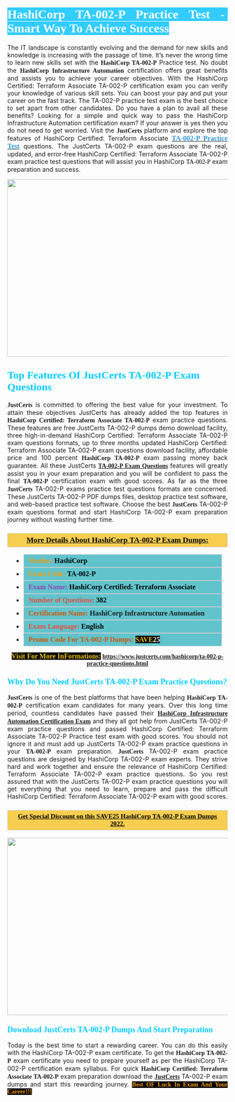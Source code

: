 <h1 style="text-align: justify;"><span style="color:#ffffff;"><span style="font-family:Georgia,serif;"><strong><span style="background-color:#33ccff;">HashiCorp TA-002-P Practice Test -  Smart Way To Achieve Success</span></strong></span></span></h1>

<p style="text-align: justify;">The IT landscape is constantly evolving and the demand for new skills and knowledge is increasing with the passage of time. It’s never the wrong time to learn new skills set with the <span style="font-family:Georgia,serif;"><strong>HashiCorp TA-002-P</strong></span> Practice test. No doubt the <span style="font-family:Georgia,serif;"><strong>HashiCorp Infrastructure Automation</strong></span> certification offers great benefits and assists you to achieve your career objectives. With the HashiCorp Certified: Terraform Associate TA-002-P certification exam you can verify your knowledge of various skill sets. You can boost your pay and put your career on the fast track. The TA-002-P practice test exam is the best choice to set apart from other candidates. Do you have a plan to avail all these benefits? Looking for a simple and quick way to pass the HashiCorp Infrastructure Automation certification exam? If your answer is yes then you do not need to get worried. Visit the <span style="font-family:Georgia,serif;"><span style="font-size:14px;"><strong>JustCerts</strong></span></span> platform and explore the top features of HashiCorp Certified: Terraform Associate <a href="https://www.justcerts.com/hashicorp/ta-002-p-practice-questions.html"><span style="color:#3498db;"><span style="font-size:16px;"><span style="font-family:Georgia,serif;"><strong>TA-002-P Practice Test</strong></span></span></span></a> questions. The JustCerts TA-002-P exam questions are the real, updated, and error-free HashiCorp Certified: Terraform Associate TA-002-P exam practice test questions that will assist you in HashiCorp <span style="color:#000000;"><span style="font-size:14px;"><span style="font-family:Georgia,serif;">TA-002-P </span></span></span>exam preparation and success.</p>

<p style="text-align: center;"><a href="https://www.justcerts.com/hashicorp/ta-002-p-practice-questions.html"><img alt="" src="https://i.imgur.com/3zmepCe.jpg" style="width: 720px; height: 405px;" /></a></p>

<h2 style="margin-right:0in; margin-left:0in"><span style="color:#00ccff;"><span style="font-family:Georgia,serif;"><strong><span style="font-size:18pt">Top Features Of JustCerts TA-002-P Exam Questions</span></strong></span></span></h2>

<p style="text-align: justify;"><span style="font-family:Georgia,serif;"><span style="font-size:14px;"><strong>JustCerts</strong></span></span> is committed to offering the best value for your investment. To attain these objectives JustCerts has already added the top features in <span style="font-family:Georgia,serif;"><strong>HashiCorp Certified: Terraform Associate TA-002-P</strong></span> exam practice questions. These features are free JustCerts TA-002-P dumps demo download facility, three high-in-demand HashiCorp Certified: Terraform Associate TA-002-P exam questions formats, up to three months updated HashiCorp Certified: Terraform Associate TA-002-P exam questions download facility, affordable price and 100 percent <span style="font-family:Georgia,serif;"><strong>HashiCorp TA-002-P</strong></span> exam passing money back guarantee. All these JustCerts <a href="https://www.justcerts.com/hashicorp/ta-002-p-practice-questions.html"><span style="font-size:14px;"><span style="font-family:Georgia,serif;"><strong>TA-002-P Exam Questions</strong></span></span></a> features will greatly assist you in your exam preparation and you will be confident to pass the final <span style="font-family:Georgia,serif;"><strong> TA-002-P</strong></span> certification exam with good scores. As far as the three <span style="font-size:14px;"><span style="font-family:Georgia,serif;"><strong>JustCerts</strong></span></span> TA-002-P exams practice test questions formats are concerned. These JustCerts TA-002-P PDF dumps files, desktop practice test software, and web-based practice test software. Choose the best <span style="font-size:14px;"><span style="font-family:Georgia,serif;"><strong>JustCerts</strong></span></span> TA-002-P exam questions format and start HashiCorp TA-002-P exam preparation journey without wasting further time.</p>

<h3 style="background: #f7ce50; border: 1px solid rgb(204, 204, 204); padding: 5px 10px; text-align: center;"><span style="font-family:Georgia,serif;"><u><u><span style="color:#000000;"><span style="font-size:11pt"><span style="line-height:normal"><b><span style="font-size:13.0pt"><span cambria="">More Details About HashiCorp TA-002-P Exam Dumps:</span></span></b></span></span></span></u></u></span></h3>

<ul>
	<li style="margin:0cm 10pt">
	<div style="background:#61c4cd; border: 1px solid rgb(204, 204, 204); padding: 5px 10px; text-align: justify;"><span style="font-family:Georgia,serif;"><span style="font-size:11pt"><span style="line-height:normal"><b><span style="font-size:12.0pt"><span new="" roman="" times=""><span style="color:#f39c12;">Vendor:</span> <span style="color:#000000;">HashiCorp</span></span></span></b></span></span></span></div>
	</li>
	<li style="margin:0cm 10pt">
	<div style="background: #61c4cd; border: 1px solid rgb(204, 204, 204); padding: 5px 10px; text-align: justify;"><span style="font-family:Georgia,serif;"><span style="font-size:11pt"><span style="line-height:normal"><b><span style="font-size:12.0pt"><span new="" roman="" times=""><span style="color:#f39c12;">Exam Code:</span> <span style="color:#000000;">TA-002-P</span></span></span></b></span></span></span></div>
	</li>
	<li style="margin:0cm 10pt">
	<div style="background: #61c4cd; border: 1px solid rgb(204, 204, 204); padding: 5px 10px; text-align: justify;"><span style="font-family:Georgia,serif;"><span style="font-size:11pt"><span style="line-height:normal"><b><span style="font-size:12.0pt"><span new="" roman="" times=""><span style="color:#8e44ad;">Exam Name:</span> <span style="color:#000000;">HashiCorp Certified: Terraform Associate</span></span></span></b></span></span></span></div>
	</li>
	<li style="margin:0cm 10pt">
	<div style="background: #61c4cd; border: 1px solid rgb(204, 204, 204); padding: 5px 10px;"><span style="font-family:Georgia,serif;"><span style="font-size:11pt"><span style="line-height:normal"><b><span style="font-size:12.0pt"><span new="" roman="" times=""><span style="color:#e74c3c;">Number of Questions:</span><span style="color:#000000;"><span style="color:#f1c40f;"> </span>382</span></span></span></b></span></span></span></div>
	</li>
	<li style="margin:0cm 10pt">
	<div style="background: #61c4cd; border: 1px solid rgb(204, 204, 204); padding: 5px 10px; text-align: justify;"><span style="font-family:Georgia,serif;"><span style="font-size:11pt"><span style="line-height:normal"><b><span style="font-size:12.0pt"><span new="" roman="" times=""><span style="color:#d35400;">Certification Name:</span> HashiCorp Infrastructure Automation</span></span></b></span></span></span></div>
	</li>
	<li style="margin:0cm 10pt">
	<div style="background: #61c4cd; border: 1px solid rgb(204, 204, 204); padding: 5px 10px; text-align: justify;"><span style="font-family:Georgia,serif;"><span style="font-size:11pt"><span style="line-height:normal"><b><span style="font-size:12.0pt"><span new="" roman="" times=""><span style="color:#e74c3c;">Exam Language:</span> <span style="color:#000000;">English</span></span></span></b></span></span></span></div>
	</li>
	<li style="margin:0cm 10pt">
	<div style="background: #61c4cd; border: 1px solid rgb(204, 204, 204); padding: 5px 10px;"><span style="font-family:Georgia,serif;"><span style="font-size:11pt"><span style="line-height:normal"><b><span style="font-size:12.0pt"><span new="" roman="" times=""><span style="color:#d35400;">Promo Code For TA-002-P Dumps:</span><span style="color:#f1c40f;"> <span style="background-color:#000000;">SAVE</span></span><span style="color:#ffffff;"><span style="background-color:#000000;">25</span></span></span></span></b></span></span></span></div>
	</li>
</ul>

<p style="text-align: center;"><span style="font-family:Georgia,serif;"><strong><span style="font-size:16px;"><span style="color:#f1c40f;"><span style="background-color:#000000;">Visit For More InFormations:</span></span></span> <a href="https://www.justcerts.com/hashicorp/ta-002-p-practice-questions.html">https://www.justcerts.com/hashicorp/ta-002-p-practice-questions.html</a></strong></span></p>

<h3 style="margin-right:0in; margin-left:0in"><span style="color:#00ccff;"><span style="font-family:Georgia,serif;"><strong><span style="font-size:13.5pt">Why Do You Need JustCerts TA-002-P Exam Practice Questions?</span></strong></span></span></h3>

<p style="text-align: justify;"><span style="font-size:14px;"><span style="font-family:Georgia,serif;"><strong>JustCerts</strong></span></span> is one of the best platforms that have been helping <span style="font-family:Georgia,serif;"><strong>HashiCorp TA-002-P</strong></span> certification exam candidates for many years. Over this long time period, countless candidates have passed their <a href="https://www.justcerts.com/hashicorp/hashicorp-infrastructure-automation-certification-exams.html"><span style="font-size:14px;"><span style="font-family:Georgia,serif;"><strong>HashiCorp Infrastructure Automation Certification Exam</strong></span></span></a> and they all got help from JustCerts TA-002-P exam practice questions and passed HashiCorp Certified: Terraform Associate TA-002-P Practice test exam with good scores. You should not ignore it and must add up JustCerts TA-002-P exam practice questions in your <span style="font-family:Georgia,serif;"><strong> TA-002-P</strong></span> exam preparation. <span style="font-family:Georgia,serif;"><strong><span style="font-size:14px;">JustCerts</span></strong></span> TA-002-P exam practice questions are designed by HashiCorp TA-002-P exam experts. They strive hard and work together and ensure the relevance of HashiCorp Certified: Terraform Associate TA-002-P exam practice questions. So you rest assured that with the JustCerts TA-002-P exam practice questions you will get everything that you need to learn, prepare and pass the difficult HashiCorp Certified: Terraform Associate TA-002-P exam with good scores.</p>

<h3 style="background: rgb(247, 206, 80); border: 1px solid rgb(204, 204, 204); padding: 5px 10px; text-align: center;"><span style="font-family:Georgia,serif;"><u><span style="color:#000000;"><span style="font-size:11pt;"><span style="line-height:normal;"><b><span cambria="">Get Special Discount on this SAVE25 HashiCorp TA-002-P Exam Dumps 2022.</span></b></span></span></span></u></span></h3>

<p style="text-align: center;"><a href="https://www.justcerts.com/hashicorp/ta-002-p-practice-questions.html"><img alt="" src="https://i.imgur.com/fQyYzMS.jpg" style="width: 720px; height: 405px;" /></a></p>

<h3 style="margin-right:0in; margin-left:0in"><span style="color:#00ccff;"><span style="font-family:Georgia,serif;"><strong><span style="font-size:13.5pt">Download JustCerts TA-002-P Dumps And Start Preparation</span></strong></span></span></h3>

<p style="text-align: justify;">Today is the best time to start a rewarding career. You can do this easily with the HashiCorp TA-002-P exam certificate. To get the <span style="font-family:Georgia,serif;"><strong>HashiCorp TA-002-P</strong></span> exam certificate you need to prepare yourself as per the HashiCorp TA-002-P certification exam syllabus. For quick <span style="font-family:Georgia,serif;"><strong>HashiCorp Certified: Terraform Associate TA-002-P</strong></span> exam preparation download the <a href="https://www.justcerts.com/"><strong><span style="font-family:Georgia,serif;"><span style="font-size:14px;">JustCerts</span></span></strong></a> TA-002-P exam dumps and start this rewarding journey. <span style="color:#f39c12;"><span style="font-family:Georgia,serif;"><span style="font-size:14px;"><strong><span style="background-color:#000000;">Best OF Luck In Exam And Your Career!!!</span></strong></span></span></span></p>
